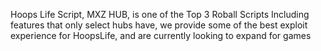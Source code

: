 Hoops Life Script, MXZ HUB, is one of the Top 3 Roball Scripts Including features that only select hubs have, we provide some of the best exploit experience for HoopsLife, and are currently looking to expand for games
